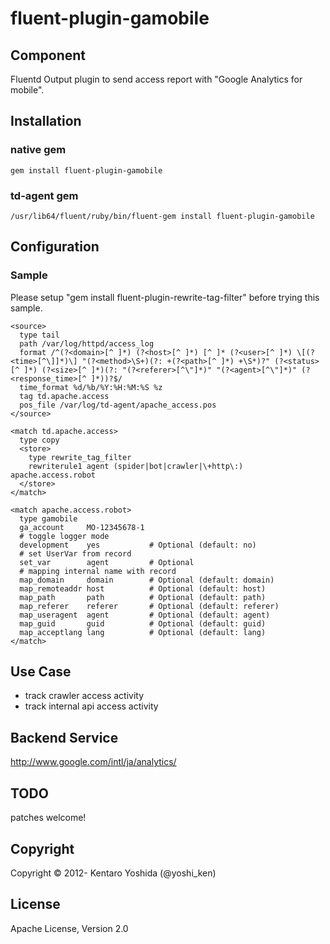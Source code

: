 fluent-plugin-gamobile
=====================

## Component
Fluentd Output plugin to send access report with "Google Analytics for mobile".

## Installation

### native gem
`````
gem install fluent-plugin-gamobile
`````

### td-agent gem
`````
/usr/lib64/fluent/ruby/bin/fluent-gem install fluent-plugin-gamobile
`````

## Configuration

### Sample
Please setup "gem install fluent-plugin-rewrite-tag-filter" before trying this sample.
`````
<source>
  type tail
  path /var/log/httpd/access_log
  format /^(?<domain>[^ ]*) (?<host>[^ ]*) [^ ]* (?<user>[^ ]*) \[(?<time>[^\]]*)\] "(?<method>\S+)(?: +(?<path>[^ ]*) +\S*)?" (?<status>[^ ]*) (?<size>[^ ]*)(?: "(?<referer>[^\"]*)" "(?<agent>[^\"]*)" (?<response_time>[^ ]*))?$/
  time_format %d/%b/%Y:%H:%M:%S %z
  tag td.apache.access
  pos_file /var/log/td-agent/apache_access.pos
</source>

<match td.apache.access>
  type copy
  <store>
    type rewrite_tag_filter
    rewriterule1 agent (spider|bot|crawler|\+http\:) apache.access.robot
  </store>
</match>

<match apache.access.robot>
  type gamobile
  ga_account     MO-12345678-1
  # toggle logger mode
  development    yes           # Optional (default: no)
  # set UserVar from record
  set_var        agent         # Optional
  # mapping internal name with record
  map_domain     domain        # Optional (default: domain)
  map_remoteaddr host          # Optional (default: host)
  map_path       path          # Optional (default: path)
  map_referer    referer       # Optional (default: referer)
  map_useragent  agent         # Optional (default: agent)
  map_guid       guid          # Optional (default: guid)
  map_acceptlang lang          # Optional (default: lang)
</match>
`````

## Use Case
* track crawler access activity
* track internal api access activity

## Backend Service
http://www.google.com/intl/ja/analytics/

## TODO
patches welcome!

## Copyright
Copyright © 2012- Kentaro Yoshida (@yoshi_ken)

## License
Apache License, Version 2.0

